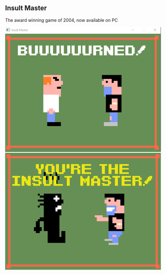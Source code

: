 Insult Master
----

The award winning game of 2004, now available on PC

![Burned!](screenshot.png)
![InsultMaster!](screenshot2.png)
